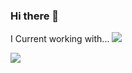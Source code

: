 ### Hi there 👋

I Current working with...
<a href="https://simpleicons.org/?q=and" target="_blank"><img src="https://img.shields.io/badge/
Android-#3DDC84?style=flat-square&logo=Android&logoColor=white"/></a>

<a href="https://simpleicons.org/?q=and" target="_blank"><img src="https://img.shields.io/badge/
Kotlin-#7F52FF?style=flat-square&logo=Kotlin&logoColor=white"/></a>
